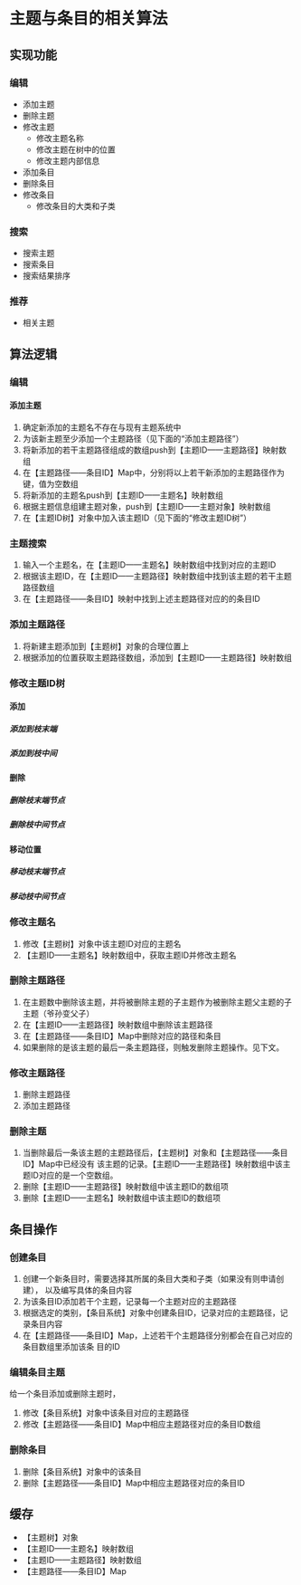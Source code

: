 # 主题与条目的相关算法


## 实现功能
### 编辑
* 添加主题
* 删除主题
* 修改主题
    * 修改主题名称
    * 修改主题在树中的位置
    * 修改主题内部信息
* 添加条目
* 删除条目
* 修改条目
    * 修改条目的大类和子类

### 搜索
* 搜索主题
* 搜索条目
* 搜索结果排序

### 推荐
* 相关主题



## 算法逻辑
### 编辑
#### 添加主题
1. 确定新添加的主题名不存在与现有主题系统中
2. 为该新主题至少添加一个主题路径（见下面的“添加主题路径”）
3. 将新添加的若干主题路径组成的数组push到【主题ID——主题路径】映射数组
4. 在【主题路径——条目ID】Map中，分别将以上若干新添加的主题路径作为键，值为空数组
5. 将新添加的主题名push到【主题ID——主题名】映射数组
6. 根据主题信息组建主题对象，push到【主题ID——主题对象】映射数组
7. 在【主题ID树】对象中加入该主题ID（见下面的“修改主题ID树”）

### 主题搜索
1. 输入一个主题名，在【主题ID——主题名】映射数组中找到对应的主题ID
2. 根据该主题ID，在【主题ID——主题路径】映射数组中找到该主题的若干主题路径数组
3. 在【主题路径——条目ID】映射中找到上述主题路径对应的的条目ID



### 添加主题路径
1. 将新建主题添加到【主题树】对象的合理位置上
2. 根据添加的位置获取主题路径数组，添加到【主题ID——主题路径】映射数组

### 修改主题ID树
#### 添加
##### 添加到枝末端
##### 添加到枝中间

#### 删除
##### 删除枝末端节点
##### 删除枝中间节点

#### 移动位置
##### 移动枝末端节点
##### 移动枝中间节点




### 修改主题名
1. 修改【主题树】对象中该主题ID对应的主题名
2. 【主题ID——主题名】映射数组中，获取主题ID并修改主题名

### 删除主题路径
1. 在主题数中删除该主题，并将被删除主题的子主题作为被删除主题父主题的子主题（爷孙变父子）
2. 在【主题ID——主题路径】映射数组中删除该主题路径
3. 在【主题路径——条目ID】Map中删除对应的路径和条目
4. 如果删除的是该主题的最后一条主题路径，则触发删除主题操作。见下文。

### 修改主题路径
1. 删除主题路径
2. 添加主题路径



### 删除主题
1. 当删除最后一条该主题的主题路径后，【主题树】对象和【主题路径——条目ID】Map中已经没有
该主题的记录。【主题ID——主题路径】映射数组中该主题ID对应的是一个空数组。
2. 删除【主题ID——主题路径】映射数组中该主题ID的数组项
3. 删除【主题ID——主题名】映射数组中该主题ID的数组项



## 条目操作
### 创建条目
1. 创建一个新条目时，需要选择其所属的条目大类和子类（如果没有则申请创建），
以及编写具体的条目内容
2. 为该条目ID添加若干个主题，记录每一个主题对应的主题路径
3. 根据选定的类别，【条目系统】对象中创建条目ID，记录对应的主题路径，记录条目内容
4. 在【主题路径——条目ID】Map，上述若干个主题路径分别都会在自己对应的条目数组里添加该条
目的ID

### 编辑条目主题
给一个条目添加或删除主题时，
1. 修改【条目系统】对象中该条目对应的主题路径
2. 修改【主题路径——条目ID】Map中相应主题路径对应的条目ID数组

### 删除条目
1. 删除【条目系统】对象中的该条目
2. 删除【主题路径——条目ID】Map中相应主题路径对应的条目ID



## 缓存
* 【主题树】对象
* 【主题ID——主题名】映射数组
* 【主题ID——主题路径】映射数组
* 【主题路径——条目ID】Map
